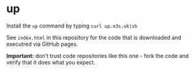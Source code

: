 # up

Install the `up` command by typing `curl up.e3s.uk|sh`

See `index.html` in this repository for the code that is downloaded and executred via GitHub pages.

**Important:** don't trust code repositories like this one - fork the code and verify that it does what you expect.
